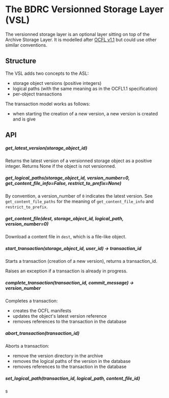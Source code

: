 # The BDRC Versionned Storage Layer (VSL)

The versionned storage layer is an optional layer sitting on top of the Archive Storage Layer. It is modelled after [OCFL v1.1](https://ocfl.io/1.1/spec/) but could use other similar conventions.

## Structure

The VSL adds two concepts to the ASL:
- storage object versions (positive integers)
- logical paths (with the same meaning as in the OCFL1.1 specification)
- per-object transactions

The transaction model works as follows:
- when starting the creation of a new version, a new version is created and is give

## API

##### get_latest_version(storage_object_id)

Returns the latest version of a versionned storage object as a positive integer. Returns None if the object is not versionned.

##### get_logical_paths(storage_object_id, version_number=0, get_content_file_info=False, restrict_to_prefix=None)

By convention, a version_number of `0` indicates the latest version. See `get_content_file_paths` for the meaning of `get_content_file_info` and `restrict_to_prefix`.

##### get_content_file(dest, storage_object_id, logical_path, version_number=0)

Download a content file in `dest`, which is a file-like object.

##### start_transaction(storage_object_id, user_id) -> transaction_id

Starts a transaction (creation of a new version), returns a transaction_id. 

Raises an exception if a transaction is already in progress.

##### complete_transaction(transaction_id, commit_message) -> version_number

Completes a transaction:
- creates the OCFL manifests
- updates the object's latest version reference
- removes references to the transaction in the database

##### abort_transaction(transaction_id)

Aborts a transaction:
- remove the version directory in the archive
- removes the logical paths of the version in the database
- removes references to the transaction in the database

##### set_logical_path(transaction_id, logical_path, content_file_id)

s
